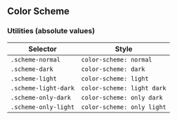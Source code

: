 ## Color Scheme

### Utilities (absolute values)

| Selector             | Style                      |
| -------------------- | -------------------------- |
| `.scheme-normal`     | `color-scheme: normal`     |
| `.scheme-dark`       | `color-scheme: dark`       |
| `.scheme-light`      | `color-scheme: light`      |
| `.scheme-light-dark` | `color-scheme: light dark` |
| `.scheme-only-dark`  | `color-scheme: only dark`  |
| `.scheme-only-light` | `color-scheme: only light` |

